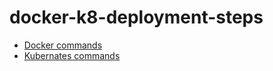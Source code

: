 # docker-k8-deployment-steps

- [Docker commands](https://github.com/rit-hub/docker-k8-deployment-steps/tree/main/docker%20on%20aws/Readme.md)
- [Kubernates commands](https://github.com/rit-hub/docker-k8-deployment-steps/blob/main/k8s%20on%20aws%20EKS/Readme.md)
